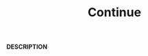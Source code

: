 ﻿---
category: 1xx
code: 100
cover: https://firebasestorage.googleapis.com/v0/b/capy-http.appspot.com/o/Capy100.png?alt=media
coverAlt: Continue
description: Continue
pubDate: 2014-06-01
tags:
- 1xx
title: Continue
---

__DESCRIPTION__